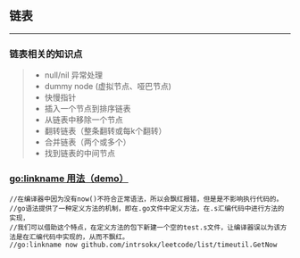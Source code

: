## 链表
***
### 链表相关的知识点
>* null/nil 异常处理
>* dummy node (虚拟节点、哑巴节点)
>* 快慢指针
>* 插入一个节点到排序链表
>* 从链表中移除一个节点
>* 翻转链表（整条翻转或每k个翻转）
>* 合并链表（两个或多个）
>* 找到链表的中间节点


### [go:linkname 用法（demo）](./test.go)
```
//在编译器中因为没有now()不符合正常语法，所以会飘红报错，但是是不影响执行代码的。
//go语法提供了一种定义方法的机制，即在.go文件中定义方法，在.s汇编代码中进行方法的实现，
//我们可以借助这个特点，在定义方法的包下新建一个空的test.s文件，让编译器误以为该方法是在汇编代码中实现的，从而不飘红。
//go:linkname now github.com/intrsokx/leetcode/list/timeutil.GetNow
```
